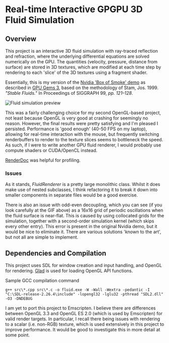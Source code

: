 # Real-time Interactive GPGPU 3D Fluid Simulation
## Overview
This project is an interactive 3D fluid simulation with ray-traced reflection and refraction, where the underlying differential equations are solved numerically on the GPU. The quantities (velocity, pressure, distance from surface) are stored in 3D textures, which are modified at each time step by rendering to each 'slice' of the 3D textures using a fragment shader.

Essentially, this is my version of the [Nvidia 'Box of Smoke' demo](https://www.nvidia.com/en-gb/geforce/community/demos/) as described in [GPU Gems 3](https://developer.nvidia.com/gpugems/gpugems3/part-v-physics-simulation/chapter-30-real-time-simulation-and-rendering-3d-fluids), based on the methodology of Stam, Jos. 1999. *"Stable Fluids."* In Proceedings of SIGGRAPH 99, *pp. 121–128*.


![Fluid simulation preview](https://www.wjgrace.co.uk/images/fluid_thumbnail.gif) 


This was a fairly challenging choice for my second OpenGL-based project, not least because OpenGL is very good at crashing for seemingly no reason. However, the final results were pretty satisfying and I'm pleased I persisted. Performance is 'good enough' (40-50 FPS on my laptop), allowing for real-time interaction with the mouse, but frequently switching renderbuffers to render to the texture slices seems to bottleneck the speed. As such, if I were to write another GPU fluid renderer, I would probably use compute shaders or CUDA/OpenCL instead.

[RenderDoc](https://renderdoc.org/) was helpful for profiling.

### Issues
As it stands, *FluidRenderer* is a pretty large monolithic class. Whilst it does make use of nested subclasses, I think refactoring it to break it down into smaller components in separate files would be a good exercise.

There is also an issue with odd-even decoupling, which you can see (if you look carefully at the GIF above) as a 16x16 grid of periodic oscillations when the fluid surface is near-flat. This is caused by using collocated grids for the simulation, together with a second-order simulation kernel (which skips every other entry). This error is present in the original Nvidia demo, but it would be nice to eliminate it. There are various solutions 'known to the art', but not all are simple to implement.

## Dependencies and Compilation
This project uses SDL for window creation and input handling, and OpenGL for rendering. [Glad](https://glad.dav1d.de/) is used for loading OpenGL API functions.

Sample GCC compilation command

```
g++ src\*.cpp src\*.c -o fluid.exe -W -Wall -Wextra -pedantic -I "C:\SDL-release-2.26.4\include" -lopengl32 -lglu32 -pthread "SDL2.dll" -O3 -DNDEBUG
```
I am yet to port this project to Emscripten. I believe there are differences between OpenGL 3.3 and OpenGL ES 2.0 (which is used by Emscripten) for valid render targets. In particular, I recall there being issues with rendering to a scalar (i.e. non-RGB) texture, which is used extensively in this project to improve performance. It would be good to investigate this in more detail at some point.
